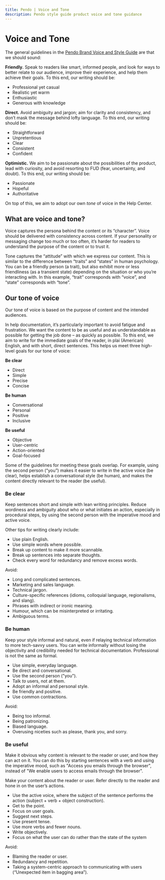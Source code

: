 ```yaml
---
title: Pendo | Voice and Tone
description: Pendo style guide product voice and tone guidance
---
```


# Voice and Tone

The general guidelines in the [Pendo Brand Voice and Style Guide](https://docs.google.com/presentation/d/1NA5n3Ac5lWPzANcUE7vVbaYnEcP1fDpkNK6RB7fpFlQ/edit#slide=id.g10f0d2d600c_0_1) are that we should sound:

**Friendly.** Speak to readers like smart, informed people, and look for ways to better relate to our audience, improve their experience, and help them achieve their goals. To this end, our writing should be:

*  Professional yet casual
*  Realistic yet warm
*  Enthusiastic
*    Generous with knowledge

**Direct.** Avoid ambiguity and jargon; aim for clarity and consistency, and don’t mask the message behind lofty language. To this end, our writing should be:

*  Straightforward
*  Unpretentious
*  Clear
*  Consistent
*  Confident

**Optimistic.** We aim to be passionate about the possibilities of the product, lead with curiosity, and avoid resorting to FUD (fear, uncertainty, and doubt). To this end, our writing should be:

*  Passionate
*  Hopeful
*  Authoritative

On top of this, we aim to adopt our own *tone* of voice in the Help Center.

## What are voice and tone?

Voice captures the persona behind the content or its “character”. Voice should be delivered with consistency across content. If your personality or messaging change too much or too often, it’s harder for readers to understand the purpose of the content or to trust it.

Tone captures the “attitude” with which we express our content. This is similar to the difference between “traits” and “states” in human psychology. You can be a friendly person (a trait), but also exhibit more or less friendliness (as a transient state) depending on the situation or who you’re interacting with. In this example, “trait” corresponds with “voice”, and “state” corresponds with “tone”.

## Our tone of voice

Our tone of voice is based on the purpose of content and the intended audiences.

In help documentation, it’s particularly important to avoid fatigue and frustration. We want the content to be as useful and as understandable as possible for getting the job done – as quickly as possible. To this end, we aim to write for the immediate goals of the reader, in plai (American) English, and with short, direct sentences. This helps us meet three high-level goals for our tone of voice:

**Be clear**

* Direct
* Simple
* Precise
* Concise

**Be human**
* Conversational
* Personal
* Positive
* Inclusive

**Be useful**

* Objective
* User-centric
* Action-oriented
* Goal-focused

Some of the guidelines for meeting these goals overlap. For example, using the second person (“you”) makes it easier to write in the active voice (be clear), helps establish a conversational style (be human), and makes the content directly relevant to the reader (be useful).

### Be clear

Keep sentences short and simple with lean writing principles. Reduce wordiness and ambiguity about who or what initiates an action, especially in procedural steps, by using the second person with the imperative mood and active voice.

Other tips for writing clearly include:

*  Use plain English.
*  Use simple words where possible.
*  Break up content to make it more scannable.
*  Break up sentences into separate thoughts.
*  Check every word for redundancy and remove excess words.

Avoid:

*  Long and complicated sentences.
*  Marketing and sales language.
*  Technical jargon.
*  Culture-specific references (idioms, colloquial language, regionalisms, and slang).
*  Phrases with indirect or ironic meaning.
*  Humour, which can be misinterpreted or irritating.
* Ambiguous terms.

### Be human

Keep your style informal and natural, even if relaying technical information to more tech-savvy users. You can write informally without losing the objectivity and credibility needed for technical documentation. Professional is not the same as formal.

*  Use simple, everyday language.
*  Be direct and conversational.
*  Use the second person ("you").
*  Talk *to* users, not at them.
*  Adopt an informal and personal style.
*  Be friendly and positive.
*  Use common contractions.

Avoid:

* Being too informal.
* Being patronizing.
* Biased language.
* Overusing niceties such as please, thank you, and sorry.

### Be useful

Make it obvious why content is relevant to the reader or user, and how they can act on it. You can do this by starting sentences with a verb and using the imperative mood, such as "Access you emails through the browser", instead of "We enable users to access emails through the browser".

Make your content about the reader or user. Refer directly to the reader and hone in on the user’s actions.

* Use the active voice, where the subject of the sentence performs the action (subject + verb + object construction).
* Get to the point.
* Focus on user goals.
* Suggest next steps.
* Use present tense.
* Use more verbs and fewer nouns.
* Write objectively.
* Focus on what the user can do rather than the state of the system

Avoid:

* Blaming the reader or user.
* Redundancy and repetition.
* Taking a system-centric approach to communicating with users (“Unexpected item in bagging area”).
